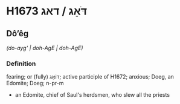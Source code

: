 # H1673 דֹּאֵג / דאג

## Dôʼêg

_(do-ayg' | doh-AɡE | doh-AɡE)_

### Definition

fearing; or (fully) דּוֹאֵג; active participle of H1672; anxious; Doeg, an Edomite; Doeg; n-pr-m

- an Edomite, chief of Saul's herdsmen, who slew all the priests
